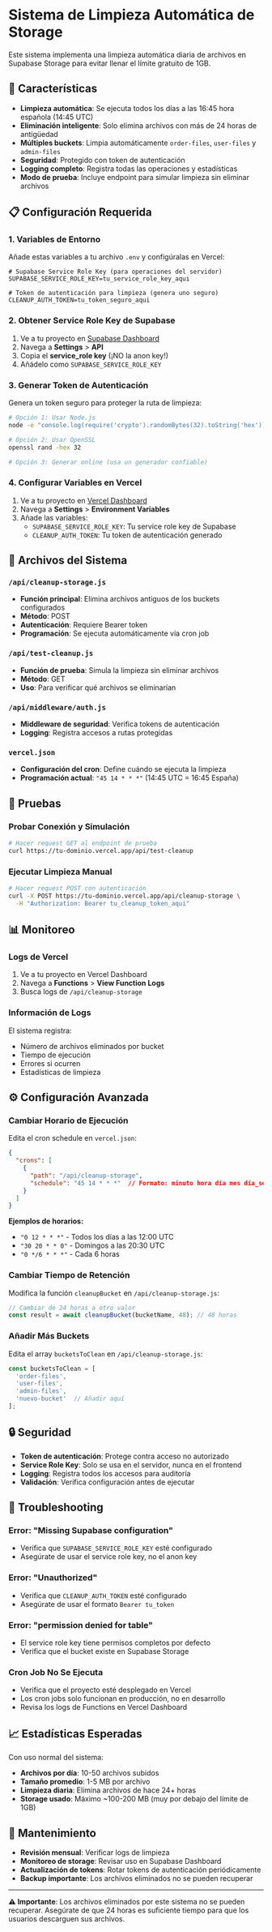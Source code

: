 # Sistema de Limpieza Automática de Storage

Este sistema implementa una limpieza automática diaria de archivos en Supabase Storage para evitar llenar el límite gratuito de 1GB.

## 🚀 Características

- **Limpieza automática**: Se ejecuta todos los días a las 16:45 hora española (14:45 UTC)
- **Eliminación inteligente**: Solo elimina archivos con más de 24 horas de antigüedad
- **Múltiples buckets**: Limpia automáticamente `order-files`, `user-files` y `admin-files`
- **Seguridad**: Protegido con token de autenticación
- **Logging completo**: Registra todas las operaciones y estadísticas
- **Modo de prueba**: Incluye endpoint para simular limpieza sin eliminar archivos

## 📋 Configuración Requerida

### 1. Variables de Entorno

Añade estas variables a tu archivo `.env` y configúralas en Vercel:

```env
# Supabase Service Role Key (para operaciones del servidor)
SUPABASE_SERVICE_ROLE_KEY=tu_service_role_key_aqui

# Token de autenticación para limpieza (genera uno seguro)
CLEANUP_AUTH_TOKEN=tu_token_seguro_aqui
```

### 2. Obtener Service Role Key de Supabase

1. Ve a tu proyecto en [Supabase Dashboard](https://supabase.com/dashboard)
2. Navega a **Settings** > **API**
3. Copia el **service_role key** (¡NO la anon key!)
4. Añádelo como `SUPABASE_SERVICE_ROLE_KEY`

### 3. Generar Token de Autenticación

Genera un token seguro para proteger la ruta de limpieza:

```bash
# Opción 1: Usar Node.js
node -e "console.log(require('crypto').randomBytes(32).toString('hex'))"

# Opción 2: Usar OpenSSL
openssl rand -hex 32

# Opción 3: Generar online (usa un generador confiable)
```

### 4. Configurar Variables en Vercel

1. Ve a tu proyecto en [Vercel Dashboard](https://vercel.com/dashboard)
2. Navega a **Settings** > **Environment Variables**
3. Añade las variables:
   - `SUPABASE_SERVICE_ROLE_KEY`: Tu service role key de Supabase
   - `CLEANUP_AUTH_TOKEN`: Tu token de autenticación generado

## 🔧 Archivos del Sistema

### `/api/cleanup-storage.js`
- **Función principal**: Elimina archivos antiguos de los buckets configurados
- **Método**: POST
- **Autenticación**: Requiere Bearer token
- **Programación**: Se ejecuta automáticamente vía cron job

### `/api/test-cleanup.js`
- **Función de prueba**: Simula la limpieza sin eliminar archivos
- **Método**: GET
- **Uso**: Para verificar qué archivos se eliminarían

### `/api/middleware/auth.js`
- **Middleware de seguridad**: Verifica tokens de autenticación
- **Logging**: Registra accesos a rutas protegidas

### `vercel.json`
- **Configuración del cron**: Define cuándo se ejecuta la limpieza
- **Programación actual**: `"45 14 * * *"` (14:45 UTC = 16:45 España)

## 🧪 Pruebas

### Probar Conexión y Simulación

```bash
# Hacer request GET al endpoint de prueba
curl https://tu-dominio.vercel.app/api/test-cleanup
```

### Ejecutar Limpieza Manual

```bash
# Hacer request POST con autenticación
curl -X POST https://tu-dominio.vercel.app/api/cleanup-storage \
  -H "Authorization: Bearer tu_cleanup_token_aqui"
```

## 📊 Monitoreo

### Logs de Vercel

1. Ve a tu proyecto en Vercel Dashboard
2. Navega a **Functions** > **View Function Logs**
3. Busca logs de `/api/cleanup-storage`

### Información de Logs

El sistema registra:
- Número de archivos eliminados por bucket
- Tiempo de ejecución
- Errores si ocurren
- Estadísticas de limpieza

## ⚙️ Configuración Avanzada

### Cambiar Horario de Ejecución

Edita el cron schedule en `vercel.json`:

```json
{
  "crons": [
    {
      "path": "/api/cleanup-storage",
      "schedule": "45 14 * * *"  // Formato: minuto hora día mes día_semana
    }
  ]
}
```

**Ejemplos de horarios:**
- `"0 12 * * *"` - Todos los días a las 12:00 UTC
- `"30 20 * * 0"` - Domingos a las 20:30 UTC
- `"0 */6 * * *"` - Cada 6 horas

### Cambiar Tiempo de Retención

Modifica la función `cleanupBucket` en `/api/cleanup-storage.js`:

```javascript
// Cambiar de 24 horas a otro valor
const result = await cleanupBucket(bucketName, 48); // 48 horas
```

### Añadir Más Buckets

Edita el array `bucketsToClean` en `/api/cleanup-storage.js`:

```javascript
const bucketsToClean = [
  'order-files',
  'user-files', 
  'admin-files',
  'nuevo-bucket'  // Añadir aquí
];
```

## 🔒 Seguridad

- **Token de autenticación**: Protege contra acceso no autorizado
- **Service Role Key**: Solo se usa en el servidor, nunca en el frontend
- **Logging**: Registra todos los accesos para auditoría
- **Validación**: Verifica configuración antes de ejecutar

## 🚨 Troubleshooting

### Error: "Missing Supabase configuration"
- Verifica que `SUPABASE_SERVICE_ROLE_KEY` esté configurado
- Asegúrate de usar el service role key, no el anon key

### Error: "Unauthorized"
- Verifica que `CLEANUP_AUTH_TOKEN` esté configurado
- Asegúrate de usar el formato `Bearer tu_token`

### Error: "permission denied for table"
- El service role key tiene permisos completos por defecto
- Verifica que el bucket existe en Supabase Storage

### Cron Job No Se Ejecuta
- Verifica que el proyecto esté desplegado en Vercel
- Los cron jobs solo funcionan en producción, no en desarrollo
- Revisa los logs de Functions en Vercel Dashboard

## 📈 Estadísticas Esperadas

Con uso normal del sistema:
- **Archivos por día**: 10-50 archivos subidos
- **Tamaño promedio**: 1-5 MB por archivo
- **Limpieza diaria**: Elimina archivos de hace 24+ horas
- **Storage usado**: Máximo ~100-200 MB (muy por debajo del límite de 1GB)

## 🔄 Mantenimiento

- **Revisión mensual**: Verificar logs de limpieza
- **Monitoreo de storage**: Revisar uso en Supabase Dashboard
- **Actualización de tokens**: Rotar tokens de autenticación periódicamente
- **Backup importante**: Los archivos eliminados no se pueden recuperar

---

**⚠️ Importante**: Los archivos eliminados por este sistema no se pueden recuperar. Asegúrate de que 24 horas es suficiente tiempo para que los usuarios descarguen sus archivos.